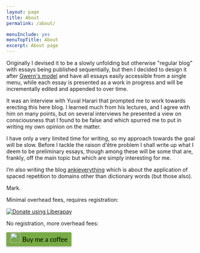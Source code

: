 ```yaml
---
layout: page
title: About
permalink: /about/

menuInclude: yes
menuTopTitle: About
excerpt: About page 
---
```


Originally I devised it to be a slowly unfolding but otherwise "regular blog" with essays being published sequentially, but then I decided to design it after [Gwern's model](https://www.gwern.net/About#long-content) and have all essays easily accessible from a single menu, while each essay is presented as a work in progress and will be incrementally edited and appended to over time. 

It was an interview with Yuval Harari that prompted me to work towards erecting this here blog. I learned much from his lectures, and I agree with him on many points, but on several interviews he presented a view on consciousness that I found to be false and which spurred me to put in writing my own opinion on the matter. 

I have only a very limited time for writing, so my approach towards the goal will be slow. Before I tackle the raison d'être problem I shall write up what I deem to be preliminary essays, though among these will be some that are, frankly, off the main topic but which are simply interesting for me. 

I’m also writing the blog [ankieverything](http://ankieverything.wordpress.com/) which is about the application of spaced repetition to domains other than dictionary words (but those also).

Mark.


Minimal overhead fees, requires registration:

<script src="https://liberapay.com/Mark.Neznansky/widgets/button.js"></script>
<noscript><a href="https://liberapay.com/Mark.Neznansky/donate"><img alt="Donate using Liberapay" src="https://liberapay.com/assets/widgets/donate.svg"></a></noscript>

No registration, more overhead fees:
<div style="margin:auto;margin-top:15px;">
<style>.bmc-button img{width: 27px !important;margin-bottom: 1px !important;box-shadow: none !important;border: none !important;vertical-align: middle !important;}.bmc-button{line-height: 36px !important;height:37px !important;text-decoration: none !important;display:inline-flex !important;color:#000000 !important;background-color:#78AB46 !important;border-radius: 3px !important;border: 1px solid transparent !important;padding: 0px 9px !important;font-size: 17px !important;letter-spacing:-0.08px !important;box-shadow: 0px 1px 2px rgba(190, 190, 190, 0.5) !important;-webkit-box-shadow: 0px 1px 2px 2px rgba(190, 190, 190, 0.5) !important;margin: 0 auto !important;font-family:'Lato', sans-serif !important;-webkit-box-sizing: border-box !important;box-sizing: border-box !important;-o-transition: 0.3s all linear !important;-webkit-transition: 0.3s all linear !important;-moz-transition: 0.3s all linear !important;-ms-transition: 0.3s all linear !important;transition: 0.3s all linear !important;}.bmc-button:hover, .bmc-button:active, .bmc-button:focus {-webkit-box-shadow: 0px 1px 2px 2px rgba(190, 190, 190, 0.5) !important;text-decoration: none !important;box-shadow: 0px 1px 2px 2px rgba(190, 190, 190, 0.5) !important;opacity: 0.85 !important;color:#000000 !important;}</style>

<a class="bmc-button" target="_blank" href="https://www.buymeacoffee.com/markneznansky">
<img src="https://www.buymeacoffee.com/assets/img/BMC-btn-logo.svg" alt="Buy me a coffee">
<span style="margin-left:5px">Buy me a coffee</span>
</a>
</div>